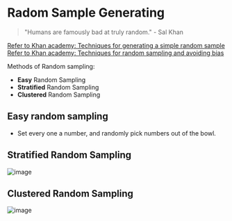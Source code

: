 # Radom Sample Generating
> "Humans are famously bad at truly random." - Sal Khan

[Refer to Khan academy: Techniques for generating a simple random sample](https://www.khanacademy.org/math/ap-statistics/gathering-data-ap/modal/v/techniques-for-generating-a-simple-random-sample)
[Refer to Khan academy: Techniques for random sampling and avoiding bias](https://www.khanacademy.org/math/ap-statistics/gathering-data-ap/modal/v/techniques-for-random-sampling-and-avoiding-bias)

Methods of Random sampling:
- **Easy** Random Sampling
- **Stratified** Random Sampling
- **Clustered** Random Sampling

## Easy random sampling

- Set every one a number, and randomly pick numbers out of the bowl.


## Stratified Random Sampling

![image](https://user-images.githubusercontent.com/14041622/43943738-2f0769ca-9caf-11e8-9a8d-d06366a6f88b.png)



## Clustered Random Sampling

![image](https://user-images.githubusercontent.com/14041622/43943735-2bca7bbc-9caf-11e8-8531-349b9f426029.png)
